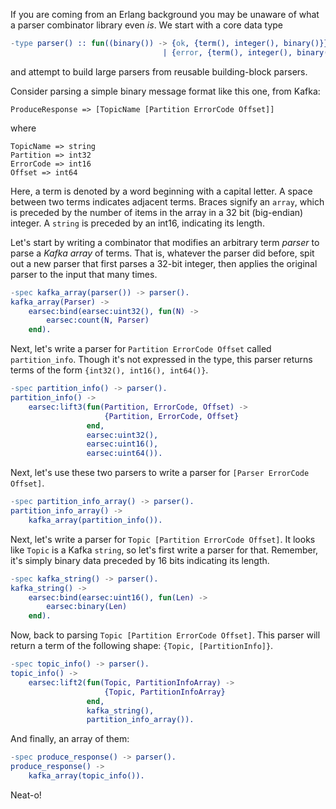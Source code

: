 If you are coming from an Erlang background you may be unaware of what a parser
combinator library even *is*. We start with a core data type

```erlang
-type parser() :: fun((binary()) -> {ok, {term(), integer(), binary()}}
                                  | {error, {term(), integer(), binary()}}
```

and attempt to build large parsers from reusable building-block parsers.

Consider parsing a simple binary message format like this one, from Kafka:

    ProduceResponse => [TopicName [Partition ErrorCode Offset]]

where

    TopicName => string
    Partition => int32
    ErrorCode => int16
    Offset => int64

Here, a term is denoted by a word beginning with a capital letter. A space
between two terms indicates adjacent terms. Braces signify an `array`, which
is preceded by the number of items in the array in a 32 bit (big-endian)
integer. A `string` is preceded by an int16, indicating its length.

Let's start by writing a combinator that modifies an arbitrary term *parser*
to parse a *Kafka array* of terms. That is, whatever the parser did before,
spit out a new parser that first parses a 32-bit integer, then applies the
original parser to the input that many times.

```erlang
-spec kafka_array(parser()) -> parser().
kafka_array(Parser) ->
    earsec:bind(earsec:uint32(), fun(N) ->
        earsec:count(N, Parser)
    end).
```

Next, let's write a parser for `Partition ErrorCode Offset` called `partition_info`.
Though it's not expressed in the type, this parser returns terms of the form
`{int32(), int16(), int64()}`.

```erlang
-spec partition_info() -> parser().
partition_info() ->
    earsec:lift3(fun(Partition, ErrorCode, Offset) ->
                     {Partition, ErrorCode, Offset}
                 end,
                 earsec:uint32(),
                 earsec:uint16(),
                 earsec:uint64()).
```

Next, let's use these two parsers to write a parser for `[Parser ErrorCode Offset]`.

```erlang
-spec partition_info_array() -> parser().
partition_info_array() ->
    kafka_array(partition_info()).
```

Next, let's write a parser for `Topic [Partition ErrorCode Offset]`. It looks like
`Topic` is a Kafka `string`, so let's first write a parser for that. Remember,
it's simply binary data preceded by 16 bits indicating its length.

```erlang
-spec kafka_string() -> parser().
kafka_string() ->
    earsec:bind(earsec:uint16(), fun(Len) ->
        earsec:binary(Len)
    end).
```

Now, back to parsing `Topic [Partition ErrorCode Offset]`. This parser will return
a term of the following shape: `{Topic, [PartitionInfo]}`.

```erlang
-spec topic_info() -> parser().
topic_info() ->
    earsec:lift2(fun(Topic, PartitionInfoArray) ->
                     {Topic, PartitionInfoArray}
                 end,
                 kafka_string(),
                 partition_info_array()).
```

And finally, an array of them:

```erlang
-spec produce_response() -> parser().
produce_response() ->
    kafka_array(topic_info()).
```

Neat-o!

